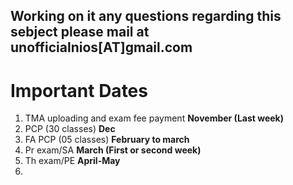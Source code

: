Working on it any questions regarding this sebject please mail at unofficialnios[AT]gmail.com
-----------
# Important Dates
1. TMA uploading and exam fee payment **November (Last week)**
2. PCP (30 classes) **Dec**
3. FA PCP (05 classes) **February to march**
4. Pr exam/SA **March (First or second week)**
5. Th exam/PE **April-May**
6. 


